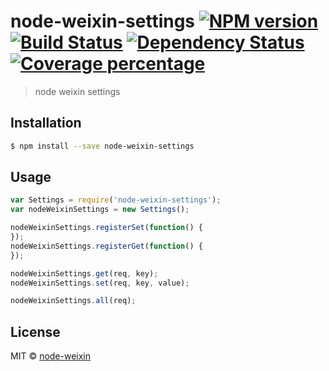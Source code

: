 # node-weixin-settings [![NPM version][npm-image]][npm-url] [![Build Status][travis-image]][travis-url] [![Dependency Status][daviddm-image]][daviddm-url] [![Coverage percentage][coveralls-image]][coveralls-url]
> node weixin settings

## Installation

```sh
$ npm install --save node-weixin-settings
```

## Usage

```js
var Settings = require('node-weixin-settings');
var nodeWeixinSettings = new Settings();

nodeWeixinSettings.registerSet(function() {
});
nodeWeixinSettings.registerGet(function() {
});

nodeWeixinSettings.get(req, key);
nodeWeixinSettings.set(req, key, value);

nodeWeixinSettings.all(req);

```
## License

MIT © [node-weixin](blog.3gcnbeta.com)


[npm-image]: https://badge.fury.io/js/node-weixin-settings.svg
[npm-url]: https://npmjs.org/package/node-weixin-settings
[travis-image]: https://travis-ci.org/node-weixin/node-weixin-settings.svg?branch=master
[travis-url]: https://travis-ci.org/node-weixin/node-weixin-settings
[daviddm-image]: https://david-dm.org/node-weixin/node-weixin-settings.svg?theme=shields.io
[daviddm-url]: https://david-dm.org/node-weixin/node-weixin-settings
[coveralls-image]: https://coveralls.io/repos/node-weixin/node-weixin-settings/badge.svg
[coveralls-url]: https://coveralls.io/r/node-weixin/node-weixin-settings
